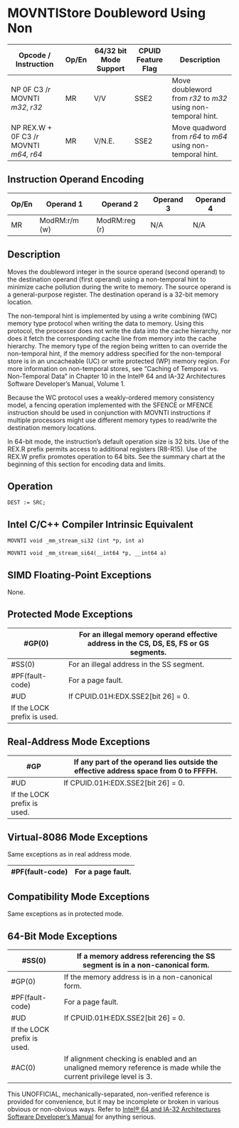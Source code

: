 # MOVNTI**Store Doubleword Using Non**

| Opcode / Instruction                    | Op/En | 64/32 bit Mode Support | CPUID Feature Flag | Description                                                  |
| --------------------------------------- | ----- | ---------------------- | ------------------ | ------------------------------------------------------------ |
| NP 0F C3 /_r_ MOVNTI _m32_, _r32_       | MR    | V/V                    | SSE2               | Move doubleword from _r32_ to _m32_ using non-temporal hint. |
| NP REX.W + 0F C3 /_r_ MOVNTI _m64, r64_ | MR    | V/N.E.                 | SSE2               | Move quadword from _r64_ to _m64_ using non-temporal hint.   |

## Instruction Operand Encoding

| Op/En | Operand 1     | Operand 2     | Operand 3 | Operand 4 |
| ----- | ------------- | ------------- | --------- | --------- |
| MR    | ModRM:r/m (w) | ModRM:reg (r) | N/A       | N/A       |

## Description

Moves the doubleword integer in the source operand (second operand) to the destination operand (first operand) using a non-temporal hint to minimize cache pollution during the write to memory. The source operand is a general-purpose register. The destination operand is a 32-bit memory location.

The non-temporal hint is implemented by using a write combining (WC) memory type protocol when writing the data to memory. Using this protocol, the processor does not write the data into the cache hierarchy, nor does it fetch the corresponding cache line from memory into the cache hierarchy. The memory type of the region being written to can override the non-temporal hint, if the memory address specified for the non-temporal store is in an uncacheable (UC) or write protected (WP) memory region. For more information on non-temporal stores, see “Caching of Temporal vs. Non-Temporal Data” in Chapter 10 in the Intel® 64 and IA-32 Architectures Software Developer’s Manual, Volume 1.

Because the WC protocol uses a weakly-ordered memory consistency model, a fencing operation implemented with the SFENCE or MFENCE instruction should be used in conjunction with MOVNTI instructions if multiple processors might use different memory types to read/write the destination memory locations.

In 64-bit mode, the instruction’s default operation size is 32 bits. Use of the REX.R prefix permits access to additional registers (R8-R15). Use of the REX.W prefix promotes operation to 64 bits. See the summary chart at the beginning of this section for encoding data and limits.

## Operation

```
DEST := SRC;

```

## Intel C/C++ Compiler Intrinsic Equivalent

```
MOVNTI void _mm_stream_si32 (int *p, int a)

```

```
MOVNTI void _mm_stream_si64(__int64 *p, __int64 a)

```

## SIMD Floating-Point Exceptions

None.

## Protected Mode Exceptions

| \#​​​​GP(0)                 | For an illegal memory operand effective address in the CS, DS, ES, FS or GS segments. |
| --------------------------- | ------------------------------------------------------------------------------------- |
| \#​​​​​SS(0)                | For an illegal address in the SS segment.                                             |
| \#​PF(fault-code)           | For a page fault.                                                                     |
| #​​​UD                      | If CPUID.01H:EDX.SSE2[bit 26] = 0.                                                    |
| If the LOCK prefix is used. |

## Real-Address Mode Exceptions

| \#​​​​GP                    | If any part of the operand lies outside the effective address space from 0 to FFFFH. |
| --------------------------- | ------------------------------------------------------------------------------------ |
| #​​​UD                      | If CPUID.01H:EDX.SSE2[bit 26] = 0.                                                   |
| If the LOCK prefix is used. |

## Virtual-8086 Mode Exceptions

Same exceptions as in real address mode.

| \#​PF(fault-code) | For a page fault. |
| ----------------- | ----------------- |

## Compatibility Mode Exceptions

Same exceptions as in protected mode.

## 64-Bit Mode Exceptions

| \#​​​​​SS(0)                | If a memory address referencing the SS segment is in a non-canonical form.                                         |
| --------------------------- | ------------------------------------------------------------------------------------------------------------------ |
| \#​​​​GP(0)                 | If the memory address is in a non-canonical form.                                                                  |
| \#​PF(fault-code)           | For a page fault.                                                                                                  |
| #​​​UD                      | If CPUID.01H:EDX.SSE2[bit 26] = 0.                                                                                 |
| If the LOCK prefix is used. |
| \#​AC(0)                    | If alignment checking is enabled and an unaligned memory reference is made while the current privilege level is 3. |

This UNOFFICIAL, mechanically-separated, non-verified reference is provided for convenience, but it may be
incomplete or broken in various obvious or non-obvious
ways. Refer to [Intel® 64 and IA-32 Architectures Software Developer’s Manual](https://software.intel.com/en-us/download/intel-64-and-ia-32-architectures-sdm-combined-volumes-1-2a-2b-2c-2d-3a-3b-3c-3d-and-4) for anything serious.
